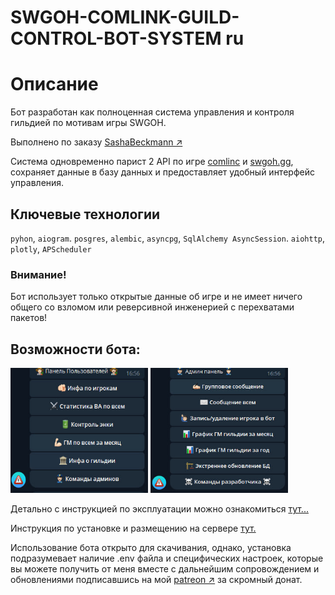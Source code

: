 # SWGOH-COMLINK-GUILD-CONTROL-BOT-SYSTEM ru

# Описание
Бот разработан как полноценная система управления и контроля гильдией по мотивам игры SWGOH.  

Выполнено по заказу [SashaBeckmann &#8599;](https://t.me/SashaBeckmann)  

Система одновременно парист 2 API по игре [comlinc](https://github.com/swgoh-utils/swgoh-comlink) и [swgoh.gg](http://api.swgoh.gg/),
сохраняет данные в базу данных и предоставляет удобный интерфейс управления.
## Ключевые технологии
`pyhon`, `aiogram`. `posgres`, `alembic`, `asyncpg`, `SqlAlchemy AsyncSession`. `aiohttp`, `plotly`, `APScheduler`

### Внимание!
Бот использует только открытые данные об игре и не имеет ничего общего со взломом или реверсивной инженерией с перехватами пакетов!

## Возможности бота:
<img src="readme_docs/media/members_use.jpg" width="220" height="200"> <img src="readme_docs/media/admin_use.jpg" width="220" height="200">

Детально с инструкцией по эксплуатации можно ознакомиться [тут...](readme_docs/expluatation.md)

Инструкция по установке и размещению на сервере [тут.](readme_docs/installation.md)  

Использование бота открыто для скачивания, однако, установка подразумевает наличие .env файла и специфических настроек,
которые вы можете получить от меня вместе с дальнейшим сопровождением и обновлениями подписавшись на мой [patreon &#8599;](https://patreon.com/Shtierlitz) за скромный донат. 



